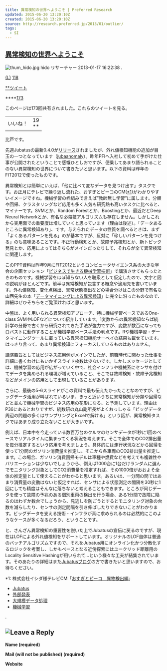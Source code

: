 ```yaml
---
title: 異常検知の世界へようこそ | Preferred Research
updated: 2015-06-20 13:20:10Z
created: 2015-06-20 13:20:10Z
source: http://research.preferred.jp/2013/01/outlier/
tags:
  - SI
---
```


## [異常検知の世界へようこそ](http://research.preferred.jp/2013/01/outlier/)

![thum_hido.jpg](../_resources/thum_hido.jpg)
hido
リサーチャー
2013-01-17 16:22:38
.

 [(L)](http://b.hatena.ne.jp/entry/research.preferred.jp/2013/01/outlier/)  [118](http://b.hatena.ne.jp/entry/research.preferred.jp/2013/01/outlier/)

[**ツイート](https://twitter.com/intent/tweet?original_referer=http%3A%2F%2Fresearch.preferred.jp%2F2013%2F01%2Foutlier%2F&text=%E7%95%B0%E5%B8%B8%E6%A4%9C%E7%9F%A5%E3%81%AE%E4%B8%96%E7%95%8C%E3%81%B8%E3%82%88%E3%81%86%E3%81%93%E3%81%9D&tw_p=tweetbutton&url=http%3A%2F%2Fresearch.preferred.jp%2F2013%2F01%2Foutlier%2F&via=preferred_jp)

****[173](http://twitter.com/search?q=http%3A%2F%2Fresearch.preferred.jp%2F2013%2F01%2Foutlier%2F)

このページは173回共有されました。これらのツイートを見る。

|     |     |
| --- | --- |
| いいね！ | 19<br><s></s>** |

比戸です。

先週Jubatusの最新0.4.0が[リリース](http://blog.jubat.us/2013/01/jubatus-040.html)されましたが、外れ値検知機能の追加が目玉の一つとなっています（[jubaanomaly](http://jubat.us/en/api_anomaly.html)）。昨年PFIへ入社して初めて手がけた仕事が公開されたということで感慨ひとしおですが、便乗してあまり語られることのない異常検知の世界について書きたいと思います。以下の資料は昨年のFIT2012で使ったものです。

異常検知とは簡単にいえば、「他に比べて変なデータを見つけ出す」タスクです。お正月にテレビで繰り返し流れた、おすぎとピーコのCM([*1](http://www.youtube.com/watch?v=JcfBh8CyoZM))がわかりやすいイメージですね。機械学習の枠組みで言えば”教師無し学習”に属します。分類や回帰、クラスタリングなど応用も多く人気も研究熱も高いタスクに比べると、マイナーです。SVMとか、Random Forestとか、Boostingとか、最近だとDeep Neural Networkとか、有名な必殺技アルゴリズムも存在しません。しかしこれから実用面での重要度は増していくと思っています（理由は後述）。「データあるところに異常検知あり」、です。与えられたデータの性質を調べるときは、まず「よくあるパターンを見る」のが基本ですが、反対に「珍しいパターンを見つける」のも意味あることです。不正行動検知とか、故障予兆検知とか、新トピック発見とか、応用によってはそちらがメインだったりして、それらが全て異常検知に関連します。

このPPT資料は昨年9月にFIT2012というコンピュータサイエンス系の大きな学会の企画セッション「[ビジネスで生きる機械学習技術](http://www.ipsj.or.jp/event/fit/fit2012/program/data/html/event/event_A-7.html)」で講演させてもらったときのものです。機械学習をほぼ知らない人を聴衆として仮定したので、文字と図の説明がほとんどです。前半は異常検知が包含する概念や適用先を書いています。外れ値検知、変化点検出、異常状態検出などの場合分けはこの分野で有名な山西先生の本「[データマイニングによる異常検知](http://www.amazon.co.jp/dp/4320018826)」に完全に沿ったものなので、詳細はぜひそちらをご覧頂ければと思います。

中盤は、よく用いられる異常検知アプローチ、特に機械学習ベースであるOne-class SVMやLOFなどについて紹介しています。1変数からの異常検知ならば統計学の分野で古くから研究されてきた手法が強力ですが、変数が数百になってもロバストに動作することが機械学習ベース手法の利点です。Rや機械学習・データマイニングツールに載っている異常検知機能サーベイの結果も載せています。はっきり言って、あまり異常検知にフォーカスしているものはありません。

講演趣旨としてはビジネス応用例がメインでしたが、前職時代に関わった仕事を詳細に書くわけにもいかずスライド枚数は少ないです。しかしメッセージとしては、機械学習の応用が広がっていく中で、社会インフラや機械系にセンサを付けてデータを集められる環境が増えていること、そこでは故障検知・故障予兆検知などがメインの応用として出現していることがあります。

さらに、最後の5-6スライドがこの資料で最も伝えたかったことなのですが、ビッグデータ活用が叫ばれているいま、きっと近いうちに異常検知が分類や回帰などと並んで機械学習のビジネス応用の花形になる、と予測しています。理由はP36にあるとおりですが、統数研の丸山副所長がよくおっしゃる「ビッグデータ周辺の問題の多くはサンプリングとExcelで解ける」という話が、異常検知タスクではあまり成り立たないことが大きいです。

例えば、日本中を今走っている数百万台のクルマのセンサデータが1秒に1回のペースでリアルタイムに集まってくる状況を考えます。そこで全体でのCO2排出量を毎分推定するという応用を考えましょう。具体的には走行状況などから回帰を使って1分間のガソリン消費量を推定し、そこから各車両のCO2排出量を推定します。この場合、ガソリン消費回帰モデルは車種や燃費などを考えても複雑性やバリエーションは少ないでしょうから、例えば1000台に1台だけランダムに選んでモニタリング対象としてCO2消費量を推定すれば、その1000倍がおおよそ全体の推定量として使えることがわかると思います。あるいは、一分間の間ではあまり消費量の変動はないと仮定すれば、センサによる状態測定の間隔を30秒に1回にしても精度はそんなに落ちないと考えることもできます。ところが同じデータを使って故障の予兆のある個別車両の検出を行う場合、ある1分間で故障に陥るのはわずか数台でしょうから、見逃しを防ごうとするとモニタリング対象の台数を減らしたり、センサの測定間隔を引き伸ばしたりできないことがわかります。ビッグデータを支える技術・インフラが真に求められるのは必然的にこのようなケースが多くなるだろう、ということです。

と、さんざん異常検知の重要性を説いた上でJubatusの宣伝に戻るのですが、現在はLOFによる外れ値検知をサポートしています。オリジナルのLOF自体は普通のバッチアルゴリズムですので、それをJubatus用にオンライン化かつ分散化するロジックを考案し、しかもベースとなる近傍探索にはユークリッド距離用のLocality Sensitive Hashingが用いられて…という様々な工夫が結集されています。そのあたりの詳細はまた[Jubatusブログ](http://blog.jubat.us/)の方で書きたいと思いますので、お待ちください。

*1: 株式会社イシダ様テレビCM「[おすぎとピーコ　異物検出編](http://www.youtube.com/watch?v=JcfBh8CyoZM)」

- [Jubatus](http://research.preferred.jp/category/jubatus/)
- [外部発表](http://research.preferred.jp/category/%e5%a4%96%e9%83%a8%e7%99%ba%e8%a1%a8/)
- [大規模データ処理](http://research.preferred.jp/category/%e5%a4%a7%e8%a6%8f%e6%a8%a1%e3%83%87%e3%83%bc%e3%82%bf%e5%87%a6%e7%90%86/)
- [機械学習](http://research.preferred.jp/category/%e6%a9%9f%e6%a2%b0%e5%ad%a6%e7%bf%92/)

.

## ![Leave a Reply](../_resources/h_reply.gif)

 **Name (required)**

 **Mail (will not be published) (required)**

 **Website**